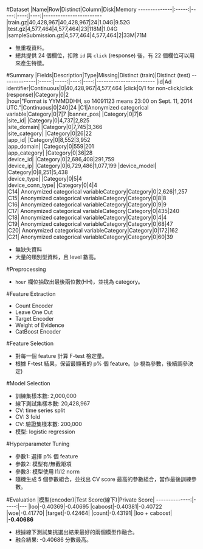 #Dataset
|Name|Row|Distinct|Column|Disk|Memory
--------------|:-----:|-----:|----:|----:|------------------------
|train.gz|40,428,967|40,428,967|24|1.04G|9.52G
|test.gz|4,577,464|4,577,464|23|118M|1.04G
|sampleSubmission.gz|4,577,464|4,577,464|2|33M|71M

- 無重複資料。
- 總共提供 24 個欄位，扣除 `id` 與 `click` (response) 後，有 22 個欄位可以用來產生特徵。

#Summary
|Fields|Description|Type|Missing|Distinct (train)|Distinct (test)
--------------|:-----:|-----:|----:|----:|------------------------
|id|Ad identifier|Continuous|0|40,428,967|4,577,464	
|click|0/1 for non-click/click (response)|Category|0|2	
|hour|"Format is YYMMDDHH, so 14091123 means 23:00 on Sept. 11, 2014 UTC."|Continuous|0|240|24
|C1|Anonymized categorical variable|Category|0|7|7
|banner_pos| |Category|0|7|6	
|site_id| |Category|0|4,737|2,825	
|site_domain| |Category|0|7,745|3,366	
|site_category| |Category|0|26|22	
|app_id| |Category|0|8,552|3,952	
|app_domain| |Category|0|559|201	
|app_category| |Category|0|36|28	
|device_id| |Category|0|2,686,408|291,759	
|device_ip| |Category|0|6,729,486|1,077,199	
|device_model| |Category|0|8,251|5,438	
|device_type| |Category|0|5|4	
|device_conn_type| |Category|0|4|4	
|C14|	Anonymized categorical variableCategory|Category|0|2,626|1,257	
|C15|	Anonymized categorical variableCategory|Category|0|8|8	
|C16|	Anonymized categorical variableCategory|Category|0|9|9	
|C17|	Anonymized categorical variableCategory|Category|0|435|240	
|C18|	Anonymized categorical variableCategory|Category|0|4|4	
|C19|	Anonymized categorical variableCategory|Category|0|68|47	
|C20|	Anonymized categorical variableCategory|Category|0|172|162	
|C21|	Anonymized categorical variableCategory|Category|0|60|39

- 無缺失資料
- 大量的類別型資料，且 level 數高。

#Preprocessing
- `hour` 欄位抽取出最後兩位數(HH)，並視為 category。

#Feature Extraction
- Count Encoder
- Leave One Out
- Target Encoder
- Weight of Evidence
- CatBoost Encoder

#Feature Selection
- 對每一個 feature 計算 F-test 檢定量。
- 根據 F-test 結果，保留最顯著的 p% 個 feature。(p 視為參數，後續調參決定)

#Model Selection
- 訓練集樣本數: 2,000,000
- 線下測試集樣本數: 20,428,967
- CV: time series split
- CV: 3 fold
- CV: 驗證集樣本數: 200,000
- 模型: logistic regression

#Hyperparameter Tuning
- 參數1: 選擇 p% 個 feature
- 參數2: 模型有/無截距項
- 參數3: 模型使用 l1/l2 norm
- 隨機生成 5 個參數組合，並找出 CV score 最高的參數組合，當作最後訓練參數。

#Evaluation
|模型(encoder)|Test Score(線下)|Private Score|
--------------:|-----:|---
|loo|-0.40369|-0.40695
|caboost|-0.40381|-0.40722
|woe|-0.41770|
|target|-0.42464|
|count|-0.43191|
|loo + caboost| |**-0.40686**
- 根據線下測試集挑選出結果最好的兩個模型作融合。
- 融合結果: -0.40686 分數最高。